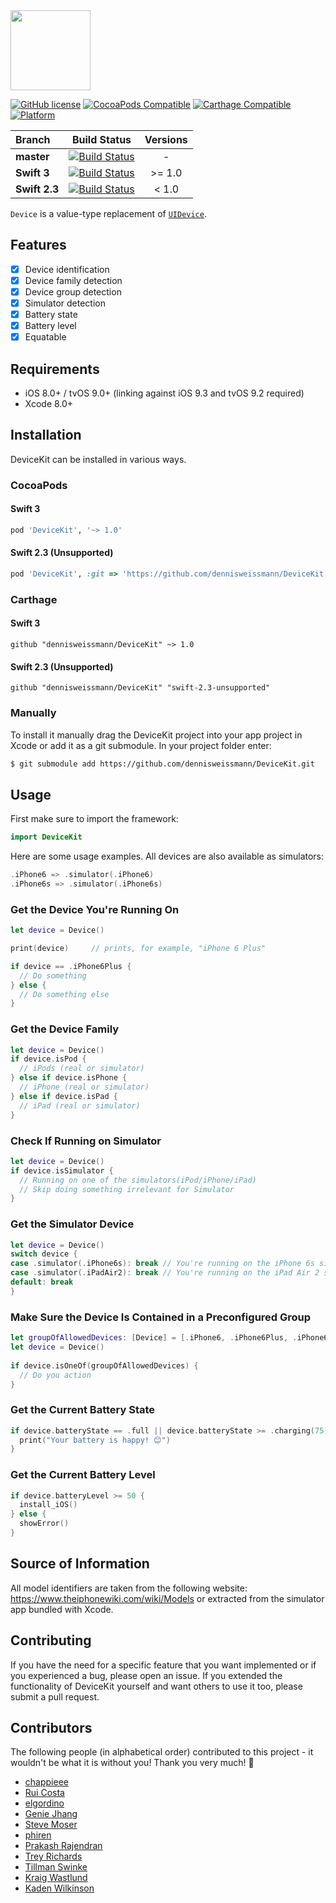 <img src="https://cdn.rawgit.com/dennisweissmann/DeviceKit/master/DeviceKit.svg" height="128">

[![GitHub license](https://img.shields.io/badge/license-MIT-lightgrey.svg)](https://raw.githubusercontent.com/dennisweissmann/DeviceKit/master/LICENSE)
[![CocoaPods Compatible](https://img.shields.io/cocoapods/v/DeviceKit.svg)](https://cocoapods.org/pods/DeviceKit)
[![Carthage Compatible](https://img.shields.io/badge/Carthage-compatible-4BC51D.svg?style=flat)](https://github.com/Carthage/Carthage)
[![Platform](https://img.shields.io/cocoapods/p/DeviceKit.svg?style=flat)](http://cocoadocs.org/docsets/DeviceKit)


| Branch | Build Status | Versions |
|:---------|:--------------:|:----------:|
| **master** |[![Build Status](https://travis-ci.org/dennisweissmann/DeviceKit.svg?branch=master)](https://travis-ci.org/dennisweissmann/DeviceKit)| - |
| **Swift 3** |[![Build Status](https://travis-ci.org/dennisweissmann/DeviceKit.svg?branch=swift-3.0)](https://travis-ci.org/dennisweissmann/DeviceKit)| >= 1.0 |
| **Swift 2.3** |[![Build Status](https://travis-ci.org/dennisweissmann/DeviceKit.svg?branch=swift-2.3-unsupported)](https://travis-ci.org/dennisweissmann/DeviceKit)| < 1.0 |

`Device` is a value-type replacement of [`UIDevice`](https://developer.apple.com/library/ios/documentation/UIKit/Reference/UIDevice_Class/).

## Features

- [x] Device identification
- [x] Device family detection
- [x] Device group detection
- [x] Simulator detection
- [x] Battery state
- [x] Battery level
- [x] Equatable

## Requirements

- iOS 8.0+ / tvOS 9.0+ (linking against iOS 9.3 and tvOS 9.2 required)
- Xcode 8.0+

## Installation
DeviceKit can be installed in various ways.

### CocoaPods

#### Swift 3
```ruby
pod 'DeviceKit', '~> 1.0'
```
#### Swift 2.3 (Unsupported)
```ruby
pod 'DeviceKit', :git => 'https://github.com/dennisweissmann/DeviceKit.git', :branch => 'swift-2.3-unsupported'
```

### Carthage

#### Swift 3
```ogdl
github "dennisweissmann/DeviceKit" ~> 1.0
```
#### Swift 2.3 (Unsupported)
```ogdl
github "dennisweissmann/DeviceKit" "swift-2.3-unsupported"
```

### Manually
To install it manually drag the DeviceKit project into your app project in Xcode or add it as a git submodule.
In your project folder enter:
```bash
$ git submodule add https://github.com/dennisweissmann/DeviceKit.git
```

## Usage
First make sure to import the framework:
```swift
import DeviceKit
```

Here are some usage examples. All devices are also available as simulators:
```swift
.iPhone6 => .simulator(.iPhone6)
.iPhone6s => .simulator(.iPhone6s)
```

### Get the Device You're Running On
```swift
let device = Device()

print(device)     // prints, for example, "iPhone 6 Plus"

if device == .iPhone6Plus {
  // Do something
} else {
  // Do something else
}
```

### Get the Device Family
```swift
let device = Device()
if device.isPod {
  // iPods (real or simulator)
} else if device.isPhone {
  // iPhone (real or simulator)
} else if device.isPad {
  // iPad (real or simulator)
}
```

### Check If Running on Simulator
```swift
let device = Device()
if device.isSimulator {
  // Running on one of the simulators(iPod/iPhone/iPad) 
  // Skip doing something irrelevant for Simulator
} 
```

### Get the Simulator Device
```swift
let device = Device()
switch device {
case .simulator(.iPhone6s): break // You're running on the iPhone 6s simulator
case .simulator(.iPadAir2): break // You're running on the iPad Air 2 simulator
default: break
}
```
 
### Make Sure the Device Is Contained in a Preconfigured Group
```swift
let groupOfAllowedDevices: [Device] = [.iPhone6, .iPhone6Plus, .iPhone6s, .iPhone6sPlus, .simulator(.iPhone6), .simulator(.iPhone6Plus), .simulator(.iPhone6s), .simulator(.iPhone6sPlus)]
let device = Device()
 
if device.isOneOf(groupOfAllowedDevices) {
  // Do you action
}
```

### Get the Current Battery State
```swift
if device.batteryState == .full || device.batteryState >= .charging(75) {
  print("Your battery is happy! 😊")
}
```

### Get the Current Battery Level
```swift
if device.batteryLevel >= 50 {
  install_iOS()
} else {
  showError()
}
```

## Source of Information
All model identifiers are taken from the following website: https://www.theiphonewiki.com/wiki/Models or extracted from the simulator app bundled with Xcode.

## Contributing
If you have the need for a specific feature that you want implemented or if you experienced a bug, please open an issue.
If you extended the functionality of DeviceKit yourself and want others to use it too, please submit a pull request.

## Contributors
The following people (in alphabetical order) contributed to this project - it wouldn't be what it is without you! Thank you very much! 🙏

- [chappieee](https://github.com/chappieee)
- [Rui Costa](https://github.com/ruipfcosta)
- [elgordino](https://github.com/elgordino)
- [Genie Jhang](https://github.com/geniejhang)
- [Steve Moser](https://github.com/stevemoser)
- [phiren](https://github.com/phiren)
- [Prakash Rajendran](https://github.com/dearprakash)
- [Trey Richards](https://github.com/treyrich)
- [Tillman Swinke](https://github.com/tswinke)
- [Kraig Wastlund](https://github.com/KraigWastlund)
- [Kaden Wilkinson](https://github.com/kdawgwilk)
